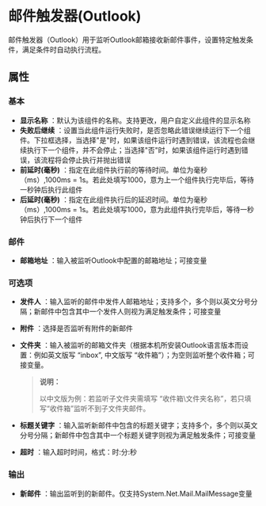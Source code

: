 # 邮件触发器(Outlook)

邮件触发器（Outlook）用于监听Outlook邮箱接收新邮件事件，设置特定触发条件，满足条件时自动执行流程。

## 属性

### 基本

- **显示名称** ：默认为该组件的名称。支持更改，用户自定义此组件的显示名称
- **失败后继续** ：设置当此组件运行失败时，是否忽略此错误继续运行下一个组件。下拉框选择，当选择"是"时，如果该组件运行时遇到错误，该流程也会继续执行下一个组件，并不会停止；当选择"否"时，如果该组件运行时遇到错误，该流程将会停止执行并抛出错误
- **前延时(毫秒)** ：指定在此组件执行前的等待时间。单位为毫秒（ms）,1000ms = 1s。若此处填写1000，意为上一个组件执行完毕后，等待一秒钟后执行此组件
- **后延时(毫秒)** ：指定在此组件执行后的延迟时间。单位为毫秒（ms）,1000ms = 1s。若此处填写1000，意为此组件执行完毕后，等待一秒钟后执行下一个组件


### 邮件

- **邮箱地址** ：输入被监听Outlook中配置的邮箱地址；可接变量

### 可选项

- **发件人** ：输入监听的邮件中发件人邮箱地址；支持多个，多个则以英文分号分隔；新邮件中包含其中一个发件人则视为满足触发条件；可接变量
- **附件** ：选择是否监听有附件的新邮件
- **文件夹** ：输入被监听的邮箱文件夹（根据本机所安装Outlook语言版本而设置：例如英文版写 “inbox”, 中文版写 “收件箱”）；为空则监听整个收件箱；可接变量。
  
  > **说明：**
  > 
  > 以中文版为例：若监听子文件夹需填写 “收件箱\文件夹名称”，若只填写“收件箱”监听不到子文件夹邮件。


- **标题关键字** ：输入监听新邮件中包含的标题关键字；支持多个，多个则以英文分号分隔；新邮件中包含其中一个标题关键字则视为满足触发条件；可接变量
- **超时** ：输入超时时间，格式：时:分:秒

### 输出

- **新邮件** ：输出监听到的新邮件。仅支持System.Net.Mail.MailMessage变量